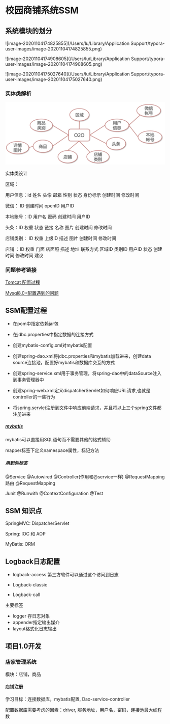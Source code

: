 # 校园商铺系统SSM

## 系统模块的划分

![image-20201104174825855](/Users/lu/Library/Application Support/typora-user-images/image-20201104174825855.png)

![image-20201104174908605](/Users/lu/Library/Application Support/typora-user-images/image-20201104174908605.png)

![image-20201104175027640](/Users/lu/Library/Application Support/typora-user-images/image-20201104175027640.png)

### 实体类解析

![image-20201105163316990](public/项目介绍/image-20201105163316990.png)

实体类设计

区域：

用户信息：id  姓名 头像 邮箱 性别 状态 身份标示 创建时间 修改时间

微信： ID 创建时间 openID 用户ID 

本地账号：ID 用户名 密码 创建时间 用户ID

头条：ID 权重 状态 链接 名称 图片 创建时间 修改时间

店铺类别： ID 权重 上级ID 描述 图片 创建时间 修改时间

店铺 ：ID 权重 门面 店面照 描述 地址 联系方式 区域ID 类别ID 用户ID 状态 创建时间 修改时间 建议

### 问题参考链接

[Tomcat 配置过程]( https://blog.csdn.net/GouGe_CSDN/article/details/105477849)

[Mysql8.0+配置遇到的问题](https://blog.csdn.net/qq_41464283/article/details/105661884?utm_medium=distribute.pc_relevant.none-task-blog-BlogCommendFromMachineLearnPai2-3.channel_param&depth_1-utm_source=distribute.pc_relevant.none-task-blog-BlogCommendFromMachineLearnPai2-3.channel_param)

## SSM配置过程

* 在pom中指定依赖jar包

* 在jdbc.properties中指定数据的连接方式
* 创建mybatis-config.xml对mybatis配置
* 创建spring-dao.xml将jdbc.properties和mybatis加载进来，创建data source连接池，配置好mybatis和数据库交互的方式
* 创建spring-service.xml用于事务管理，将spring-dao中的dataSource注入到事务管理器中
* 创建spring-web.xml定义dispatcherServlet如何响应URL请求,也就是controller的一些行为
* 将spring.servlet注册到文件中响应前端请求，并且将以上三个spring文件都注册进来

##### [mybatis](https://blog.csdn.net/ThinkWon/article/details/101292950)

mybatis可以直接用SQL语句而不需要其他的格式辅助

mapper标签下定义namespace属性，标记方法

##### 用到的标签

@Service @Autowired @Controller(作用和@service一样) @RequestMapping路由 @RequestMapping

Junit @Runwith @ContextConfiguration @Test

## SSM 知识点

SpringMVC: DispatcherServlet

Spring: IOC 和 AOP

MyBatis: ORM

## Logback日志配置

* logback-access 第三方软件可以通过这个访问到日志

* Logback-classic 
* Logback-call

主要标签

* logger 存日志对象
* appender指定输出媒介
* layout格式化日志输出

## 项目1.0开发

### 店家管理系统

模块：店铺，商品

#### 店铺注册

学习目标：连接数据库，mybatis配置, Dao-service-controller

配置数据库需要考虑的因素：driver, 服务地址，用户名，密码，连接池最大线程数



